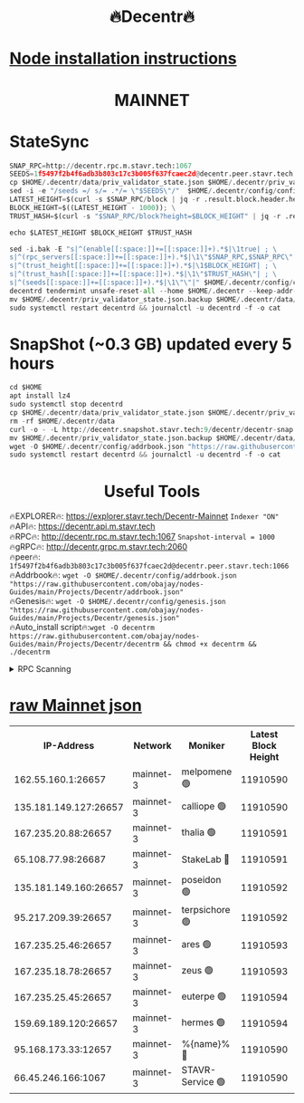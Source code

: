 <h1 align="center"> 🔥Decentr🔥</h1>

[Node installation instructions](https://github.com/obajay/nodes-Guides/tree/main/Projects/Decentr)
=
<h1 align="center"> MAINNET</h1>

# StateSync
```python
SNAP_RPC=http://decentr.rpc.m.stavr.tech:1067
SEEDS=1f5497f2b4f6adb3b803c17c3b005f637fcaec2d@decentr.peer.stavr.tech:1066
cp $HOME/.decentr/data/priv_validator_state.json $HOME/.decentr/priv_validator_state.json.backup
sed -i -e "/seeds =/ s/= .*/= \"$SEEDS\"/"  $HOME/.decentr/config/config.toml
LATEST_HEIGHT=$(curl -s $SNAP_RPC/block | jq -r .result.block.header.height); \
BLOCK_HEIGHT=$((LATEST_HEIGHT - 1000)); \
TRUST_HASH=$(curl -s "$SNAP_RPC/block?height=$BLOCK_HEIGHT" | jq -r .result.block_id.hash)

echo $LATEST_HEIGHT $BLOCK_HEIGHT $TRUST_HASH

sed -i.bak -E "s|^(enable[[:space:]]+=[[:space:]]+).*$|\1true| ; \
s|^(rpc_servers[[:space:]]+=[[:space:]]+).*$|\1\"$SNAP_RPC,$SNAP_RPC\"| ; \
s|^(trust_height[[:space:]]+=[[:space:]]+).*$|\1$BLOCK_HEIGHT| ; \
s|^(trust_hash[[:space:]]+=[[:space:]]+).*$|\1\"$TRUST_HASH\"| ; \
s|^(seeds[[:space:]]+=[[:space:]]+).*$|\1\"\"|" $HOME/.decentr/config/config.toml
decentrd tendermint unsafe-reset-all --home $HOME/.decentr --keep-addr-book
mv $HOME/.decentr/priv_validator_state.json.backup $HOME/.decentr/data/priv_validator_state.json
sudo systemctl restart decentrd && journalctl -u decentrd -f -o cat
```
# SnapShot (~0.3 GB) updated every 5 hours
```python
cd $HOME
apt install lz4
sudo systemctl stop decentrd
cp $HOME/.decentr/data/priv_validator_state.json $HOME/.decentr/priv_validator_state.json.backup
rm -rf $HOME/.decentr/data
curl -o - -L http://decentr.snapshot.stavr.tech:9/decentr/decentr-snap.tar.lz4 | lz4 -c -d - | tar -x -C $HOME/.decentr --strip-components 2
mv $HOME/.decentr/priv_validator_state.json.backup $HOME/.decentr/data/priv_validator_state.json
wget -O $HOME/.decentr/config/addrbook.json "https://raw.githubusercontent.com/obajay/nodes-Guides/main/Projects/Decentr/addrbook.json"
sudo systemctl restart decentrd && journalctl -u decentrd -f -o cat
```

 <h1 align="center"> Useful Tools</h1>

🔥EXPLORER🔥:     https://explorer.stavr.tech/Decentr-Mainnet        `Indexer "ON"` \
🔥API🔥:          https://decentr.api.m.stavr.tech \
🔥RPC🔥:          http://decentr.rpc.m.stavr.tech:1067              `Snapshot-interval = 1000` \
🔥gRPC🔥:         http://decentr.grpc.m.stavr.tech:2060 \
🔥peer🔥:         `1f5497f2b4f6adb3b803c17c3b005f637fcaec2d@decentr.peer.stavr.tech:1066` \
🔥Addrbook🔥:  `wget -O $HOME/.decentr/config/addrbook.json "https://raw.githubusercontent.com/obajay/nodes-Guides/main/Projects/Decentr/addrbook.json"` \
🔥Genesis🔥:  `wget -O $HOME/.decentr/config/genesis.json "https://raw.githubusercontent.com/obajay/nodes-Guides/main/Projects/Decentr/genesis.json"` \
🔥Auto_install script🔥:`wget -O decentrm https://raw.githubusercontent.com/obajay/nodes-Guides/main/Projects/Decentr/decentrm && chmod +x decentrm && ./decentrm`

<details>
<summary>RPC Scanning</summary>

<h2 align="center"> We scan nodes in real time every 4 hours. And we provide the final result of RPC endpoints.
We cannot influence the operation of these nodes in any way. </h2>


```python
If Voting Power is higher than 0 --> then the Node is a validator of the network and may be subject to attack and be a potential threat to the chain.
```
```python
We marked such validators with a red symbol
```

</details>

[raw Mainnet json](https://rpc-check.decentrm.stavr.tech/decentrm/rpc-decentrm-result.json)
=



<table><tr><th>IP-Address</th><th>Network</th><th>Moniker</th><th>Latest Block Height</th><th>Earliest Block Height</th><th>Catching Up</th><th>Tx Index</th><th>Voting Power</th><th>Scan Time</th></tr><tr><td>162.55.160.1:26657</td><td>mainnet-3</td><td>melpomene 🟢</td><td>11910590</td><td>1688950</td><td>False</td><td>on</td><td>0</td><td>2023-12-11T01:20:38.851946389UTC</td></tr><tr><td>135.181.149.127:26657</td><td>mainnet-3</td><td>calliope 🟢</td><td>11910590</td><td>1688950</td><td>False</td><td>on</td><td>0</td><td>2023-12-11T01:20:39.262440504UTC</td></tr><tr><td>167.235.20.88:26657</td><td>mainnet-3</td><td>thalia 🟢</td><td>11910591</td><td>1688950</td><td>False</td><td>on</td><td>0</td><td>2023-12-11T01:20:45.032988036UTC</td></tr><tr><td>65.108.77.98:26687</td><td>mainnet-3</td><td>StakeLab 🔴</td><td>11910591</td><td>1688950</td><td>False</td><td>on</td><td>5264874</td><td>2023-12-11T01:20:45.407150086UTC</td></tr><tr><td>135.181.149.160:26657</td><td>mainnet-3</td><td>poseidon 🟢</td><td>11910592</td><td>1688950</td><td>False</td><td>on</td><td>0</td><td>2023-12-11T01:20:47.977478450UTC</td></tr><tr><td>95.217.209.39:26657</td><td>mainnet-3</td><td>terpsichore 🟢</td><td>11910592</td><td>1688950</td><td>False</td><td>on</td><td>0</td><td>2023-12-11T01:20:52.476349178UTC</td></tr><tr><td>167.235.25.46:26657</td><td>mainnet-3</td><td>ares 🟢</td><td>11910593</td><td>1688950</td><td>False</td><td>on</td><td>0</td><td>2023-12-11T01:20:54.793040834UTC</td></tr><tr><td>167.235.18.78:26657</td><td>mainnet-3</td><td>zeus 🟢</td><td>11910593</td><td>1688950</td><td>False</td><td>on</td><td>0</td><td>2023-12-11T01:20:57.073618064UTC</td></tr><tr><td>167.235.25.45:26657</td><td>mainnet-3</td><td>euterpe 🟢</td><td>11910594</td><td>1688950</td><td>False</td><td>on</td><td>0</td><td>2023-12-11T01:20:59.346561560UTC</td></tr><tr><td>159.69.189.120:26657</td><td>mainnet-3</td><td>hermes 🟢</td><td>11910594</td><td>1688950</td><td>False</td><td>on</td><td>0</td><td>2023-12-11T01:20:59.603473818UTC</td></tr><tr><td>95.168.173.33:12657</td><td>mainnet-3</td><td>%{name}% 🔴</td><td>11910590</td><td>8964001</td><td>False</td><td>on</td><td>4161903</td><td>2023-12-11T01:20:40.362858280UTC</td></tr><tr><td>66.45.246.166:1067</td><td>mainnet-3</td><td>STAVR-Service 🟢</td><td>11910590</td><td>11909001</td><td>False</td><td>on</td><td>0</td><td>2023-12-11T01:20:39.836561909UTC</td></tr></table>
